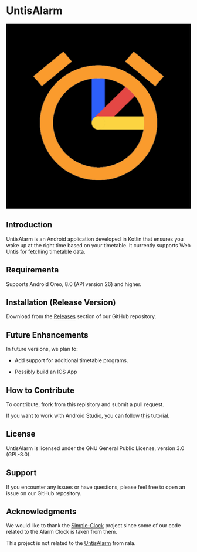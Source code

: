 # UntisAlarm

![Project Logo](app/src/main/ic_launcher-playstore.png)

## Introduction

UntisAlarm is an Android application developed in Kotlin that ensures you wake up at the right time based on your timetable. It currently supports Web Untis for fetching timetable data.

## Requirementa

Supports Android Oreo, 8.0 (API version 26) and higher.

## Installation (Release Version)

Download from the [Releases](https://github.com/TheRedLion/UntisAlarm/releases) section of our GitHub repository.

## Future Enhancements
In future versions, we plan to:

- Add support for additional timetable programs.

- Possibly build an IOS App

## How to Contribute

To contribute, frork from this repisitory and submit a pull request.

If you want to work with Android Studio, you can follow [this](https://getstream.io/blog/use-github-android-studio/) tutorial.

## License
UntisAlarm is licensed under the GNU General Public License, version 3.0 (GPL-3.0).

## Support
If you encounter any issues or have questions, please feel free to open an issue on our GitHub repository.

## Acknowledgments
We would like to thank the [Simple-Clock](https://github.com/SimpleMobileTools/Simple-Clock) project since some of our code related to the Alarm Clock is taken from them.

This project is not related to the [UntisAlarm](https://www.rala.io/app/untisAlarm) from rala.